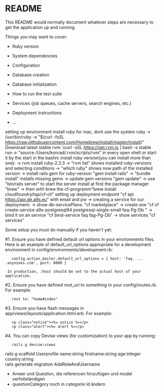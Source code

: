 # README

This README would normally document whatever steps are necessary to get the
application up and running.

Things you may want to cover:

* Ruby version

* System dependencies

* Configuration

* Database creation

* Database initialization

* How to run the test suite

* Services (job queues, cache servers, search engines, etc.)

* Deployment instructions

* ...

setting up environment
install ruby for mac, dont use the system ruby
-> /usr/bin/ruby -e "$(curl -fsSL https://raw.githubusercontent.com/Homebrew/install/master/install)"
Download latest stable rvm:
\curl -sSL https://get.rvm.io | bash -s stable
run:-> "source /Users/konrad/.rvm/scripts/rvm" in every open shell or start it by the start in the bashrc
install ruby version(you can install more than one):
-> rvm install ruby-2.3.3
-> "rvm list" shows installed ruby-versions and selecting conditions
-> "which ruby" shows now path of the installed version
-> install rails gem for ruby-version "gem install rails"
-> "bundle install" installs missing gems
-> update gem versions "gem update"
-> use "bin/rails server" to start the server
install at first the package manager "brew"
-> then with brew the cf-programm"brew install cloudfoundry/tap/cf-cli"
setting up deployment endpoint "cf api https://api.de.a9s.eu" with email and pw
-> creating a service for our deployment:
  -> show db-servicePlans: "cf marketplace"
  -> create one "cf cf create-service a9s-postgresql94 postgresql-single-small faq-Pg-Db "
  -> bind it on an service "cf bind-service faq fag-Pg-Db"
  -> show services "cf services"



  Some setup you must do manually if you haven't yet:

  #1. Ensure you have defined default url options in your environments files. Here
     is an example of default_url_options appropriate for a development environment
     in config/environments/development.rb:

       config.action_mailer.default_url_options = { host: 'faq. ... .anynines.com', port: 8080 }

     In production, :host should be set to the actual host of your application.

  #2. Ensure you have defined root_url to *something* in your config/routes.rb.
     For example:

       root to: "home#index"

  #3. Ensure you have flash messages in app/views/layouts/application.html.erb.
     For example:

       <p class="notice"><%= notice %></p>
       <p class="alert"><%= alert %></p>

  #4. You can copy Devise views (for customization) to your app by running:

       rails g devise:views


  rails g scaffold Userprofile name:string firstname:string age:integer  country:string  
  rails generate migration AddRoleAndUsername
  - Anwer und Question, die referencen hinzufügen und model verfollständigen 
  - questionCategory noch in categorie id ändern
